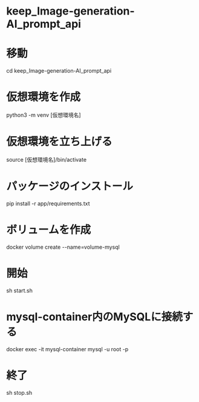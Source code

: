 # keep_Image-generation-AI_prompt_api

# 移動
cd keep_Image-generation-AI_prompt_api

# 仮想環境を作成
python3 -m venv [仮想環境名]

# 仮想環境を立ち上げる
source [仮想環境名]/bin/activate

# パッケージのインストール
pip install -r app/requirements.txt

# ボリュームを作成
docker volume create --name=volume-mysql

# 開始
sh start.sh

# mysql-container内のMySQLに接続する
docker exec -it mysql-container mysql -u root -p

# 終了
sh stop.sh
